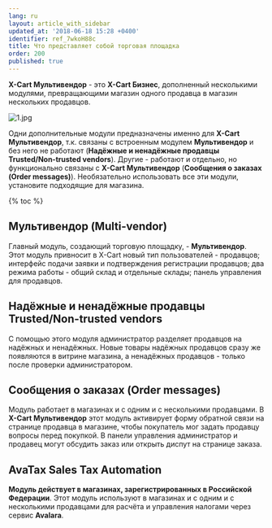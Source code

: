 ```yaml
---
lang: ru
layout: article_with_sidebar
updated_at: '2018-06-18 15:28 +0400'
identifier: ref_7wkoH88c
title: Что представляет собой торговая площадка
order: 200
published: true
---
```

**X-Cart Мультивендор** - это **X-Cart Бизнес**, дополненный несколькими модулями, превращающими магазин одного продавца в магазин нескольких продавцов. 

![1.jpg]({{site.baseurl}}/attachments/ref_7wkoH88c/1.jpg)

Одни дополнительные модули предназначены именно для **X-Cart Мультивендор**, т.к. связаны с встроенным модулем **Мультивендор** и без него не работают (**Надёжные и ненадёжные продавцы Trusted/Non-trusted vendors**). Другие - работают и отдельно, но функционально связаны с **X-Cart Мультивендор** (**Сообщения о заказах (Order messages)**). Необязательно использовать все эти модули, установите подходящие для магазина.

{% toc %}

## Мультивендор (Multi-vendor)

Главный модуль, создающий торговую площадку, - **Мультивендор**. Этот модуль привносит в X-Cart новый тип пользователей - продавцов; интерфейс подачи заявки и подтверждения регистрации продавцов; два режима работы - общий склад и отдельные склады; панель управления для продавцов.

## Надёжные и ненадёжные продавцы Trusted/Non-trusted vendors

 С помощью этого модуля администратор разделяет продавцов на надёжных и ненадёжных. Новые товары надёжных продавцов сразу же появляются в витрине магазина, а ненадёжных продавцов - только после проверки администратором. 
 
## Сообщения о заказах (Order messages)
 
Модуль работает в магазинах и с одним и с несколькими продавцами. В **X-Cart Мультивендор** этот модуль активирует форму обратной связи на странице продавца в магазине, чтобы покупатель мог задать продавцу вопросы перед покупкой. В панели управления администратор и продавец могут обсудить заказ или открыть диспут на странице заказа.
   
## AvaTax Sales Tax Automation

**Модуль действует в магазинах, зарегистрированных в Российской Федерации**. Этот модуль используют в магазинах и с одним и с несколькими продавцами для расчёта и управления налогами через сервис **Avalara**.
